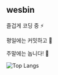 ## wesbin

즐겁게 코딩 중 ⚡

평일에는 커밋하고 🌱

주말에는 놉니다! 🎇

![Top Langs](https://github-readme-stats.vercel.app/api/top-langs/?username=wesbin&layout=compact)

<!--
**wesbin/wesbin** is a ✨ _special_ ✨ repository because its `README.md` (this file) appears on your GitHub profile.

Here are some ideas to get you started:

- 🔭 I’m currently working on ...
- 🌱 I’m currently learning ...
- 👯 I’m looking to collaborate on ...
- 🤔 I’m looking for help with ...
- 💬 Ask me about ...
- 📫 How to reach me: ...
- 😄 Pronouns: ...
- ⚡ Fun fact: ...
-->

